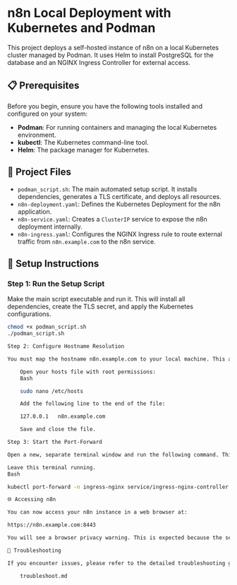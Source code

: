 # n8n Local Deployment with Kubernetes and Podman

This project deploys a self-hosted instance of n8n on a local Kubernetes cluster managed by Podman. It uses Helm to install PostgreSQL for the database and an NGINX Ingress Controller for external access.

## 📋 Prerequisites

Before you begin, ensure you have the following tools installed and configured on your system:
* **Podman**: For running containers and managing the local Kubernetes environment.
* **kubectl**: The Kubernetes command-line tool.
* **Helm**: The package manager for Kubernetes.

## 📁 Project Files

* `podman_script.sh`: The main automated setup script. It installs dependencies, generates a TLS certificate, and deploys all resources.
* `n8n-deployment.yaml`: Defines the Kubernetes Deployment for the n8n application.
* `n8n-service.yaml`: Creates a `ClusterIP` service to expose the n8n deployment internally.
* `n8n-ingress.yaml`: Configures the NGINX Ingress rule to route external traffic from `n8n.example.com` to the n8n service.

## 🚀 Setup Instructions

### Step 1: Run the Setup Script
Make the main script executable and run it. This will install all dependencies, create the TLS secret, and apply the Kubernetes configurations.

```bash
chmod +x podman_script.sh
./podman_script.sh

Step 2: Configure Hostname Resolution

You must map the hostname n8n.example.com to your local machine. This allows your browser to find the service running via the port-forward.

    Open your hosts file with root permissions:
    Bash

    sudo nano /etc/hosts

    Add the following line to the end of the file:

    127.0.0.1   n8n.example.com

    Save and close the file.

Step 3: Start the Port-Forward

Open a new, separate terminal window and run the following command. This command creates a bridge from your local machine's port 8443 to the Ingress Controller's port 443.

Leave this terminal running.
Bash

kubectl port-forward -n ingress-nginx service/ingress-nginx-controller 8443:443

🌐 Accessing n8n

You can now access your n8n instance in a web browser at:

https://n8n.example.com:8443

You will see a browser privacy warning. This is expected because the setup script generated a self-signed TLS certificate. Click "Advanced" and then "Proceed to n8n.example.com (unsafe)" to continue.

🐛 Troubleshooting

If you encounter issues, please refer to the detailed troubleshooting guide:

    troubleshoot.md

